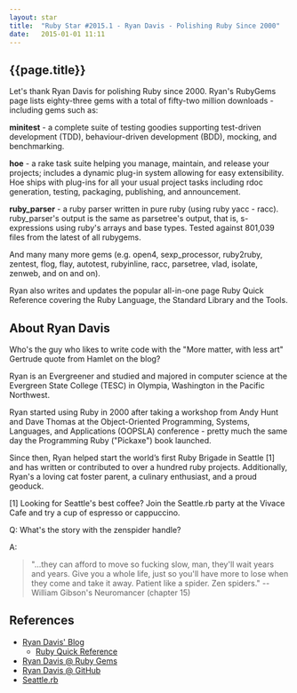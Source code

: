 ```yaml
---
layout: star
title:  "Ruby Star #2015.1 - Ryan Davis - Polishing Ruby Since 2000"
date:   2015-01-01 11:11
---
```


## {{page.title}}

Let's thank Ryan Davis for polishing Ruby since 2000.
Ryan's RubyGems page lists eighty-three gems with a total of fifty-two million downloads - including gems such as:

**minitest** -  a complete suite of testing goodies
supporting test-driven development (TDD),  behaviour-driven development (BDD), mocking, and benchmarking.

**hoe** -  a rake task suite helping you manage, maintain, and release
your projects; includes a dynamic plug-in system allowing for easy extensibility.
Hoe ships with plug-ins for all your usual project tasks including rdoc generation,
testing, packaging, publishing, and announcement.

**ruby_parser** - a ruby parser written in pure ruby (using ruby yacc - racc).
ruby_parser's output is the same as parsetree's output, that is, s-expressions using ruby's arrays and base types.
Tested against 801,039 files from the latest of all rubygems.

And many many more gems (e.g. open4, sexp_processor, ruby2ruby, zentest, flog, flay, autotest, rubyinline,
racc, parsetree, vlad, isolate, zenweb, and on and on).

Ryan also writes and updates the popular all-in-one page Ruby Quick Reference covering the
Ruby Language, the Standard Library and the Tools.


## About Ryan Davis

Who's the guy who likes to write code with the "More matter, with less art"  Gertrude quote from
Hamlet on the blog?

Ryan is an Evergreener and studied and majored
in computer science at the Evergreen State College (TESC)
in Olympia, Washington in the Pacific Northwest.

Ryan started using Ruby in 2000 after taking a workshop from
Andy Hunt and Dave Thomas at the Object-Oriented Programming, Systems, Languages, and Applications (OOPSLA)
conference - pretty much the same day the Programming Ruby ("Pickaxe") book launched.

Since then, Ryan helped start the world’s first Ruby Brigade in Seattle [1]
and has written or contributed to over a hundred ruby projects. 
Additionally, Ryan's a loving cat foster parent, a culinary enthusiast,
and a proud geoduck.

[1] Looking for Seattle's best coffee? Join the Seattle.rb party at the Vivace Cafe
and try a cup of espresso or cappuccino.


Q: What's the story with the zenspider handle?

A:

> "...they can afford to move so fucking slow, man, they'll wait years and years.
> Give you a whole life, just so you'll have more to lose when they come
> and take it away. Patient like a spider. Zen spiders."
>  -- William Gibson's Neuromancer (chapter 15)


## References

- [Ryan Davis' Blog](http://www.zenspider.com)
    - [Ruby Quick Reference](http://www.zenspider.com/Languages/Ruby/QuickRef.html)
- [Ryan Davis @ Ruby Gems](https://rubygems.org/profiles/zenspider)
- [Ryan Davis @ GitHub](https://github.com/zenspider)
- [Seattle.rb](http://www.seattlerb.org)
